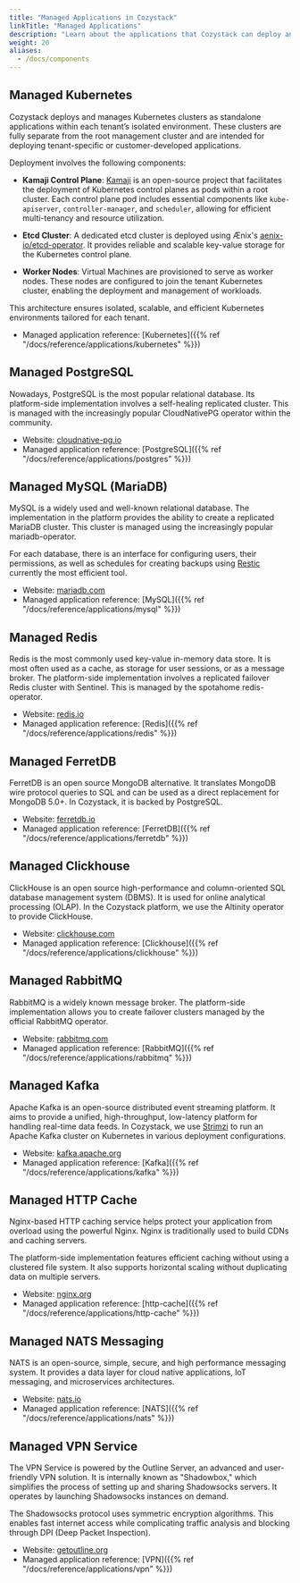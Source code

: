 ```yaml
---
title: "Managed Applications in Cozystack"
linkTitle: "Managed Applications"
description: "Learn about the applications that Cozystack can deploy and manage"
weight: 20
aliases:
  - /docs/components
---
```


## Managed Kubernetes

Cozystack deploys and manages Kubernetes clusters as standalone applications within each tenant’s isolated environment.
These clusters are fully separate from the root management cluster and are intended for deploying tenant-specific or customer-developed applications.

Deployment involves the following components:

-   **Kamaji Control Plane**: [Kamaji](https://kamaji.clastix.io/) is an open-source project that facilitates the deployment
    of Kubernetes control planes as pods within a root cluster.
    Each control plane pod includes essential components like `kube-apiserver`, `controller-manager`, and `scheduler`,
    allowing for efficient multi-tenancy and resource utilization.
  
-   **Etcd Cluster**: A dedicated etcd cluster is deployed using Ænix's [aenix-io/etcd-operator](https://github.com/aenix-io/etcd-operator).
    It provides reliable and scalable key-value storage for the Kubernetes control plane.
  
-   **Worker Nodes**: Virtual Machines are provisioned to serve as worker nodes.
    These nodes are configured to join the tenant Kubernetes cluster, enabling the deployment and management of workloads.

This architecture ensures isolated, scalable, and efficient Kubernetes environments tailored for each tenant.

-    Managed application reference: [Kubernetes]({{% ref "/docs/reference/applications/kubernetes" %}})


## Managed PostgreSQL

Nowadays, PostgreSQL is the most popular relational database.
Its platform-side implementation involves a self-healing replicated cluster.
This is managed with the increasingly popular CloudNativePG operator within the community.

-    Website: [cloudnative-pg.io](https://cloudnative-pg.io/)
-    Managed application reference: [PostgreSQL]({{% ref "/docs/reference/applications/postgres" %}})


## Managed MySQL (MariaDB)

MySQL is a widely used and well-known relational database.
The implementation in the platform provides the ability to create a replicated MariaDB cluster.
This cluster is managed using the increasingly popular mariadb-operator.

For each database, there is an interface for configuring users, their permissions,
as well as schedules for creating backups using [Restic](https://restic.net/) currently the most efficient tool.

-    Website: [mariadb.com](https://mariadb.com/)
-    Managed application reference: [MySQL]({{% ref "/docs/reference/applications/mysql" %}})


## Managed Redis

Redis is the most commonly used key-value in-memory data store.
It is most often used as a cache, as storage for user sessions, or as a message broker.
The platform-side implementation involves a replicated failover Redis cluster with Sentinel.
This is managed by the spotahome redis-operator.

-    Website: [redis.io](https://redis.io/)
-    Managed application reference: [Redis]({{% ref "/docs/reference/applications/redis" %}})


## Managed FerretDB

FerretDB is an open source MongoDB alternative.
It translates MongoDB wire protocol queries to SQL and can be used as a direct replacement for MongoDB 5.0+.
In Cozystack, it is backed by PostgreSQL.

-    Website: [ferretdb.io](https://www.ferretdb.io/)
-    Managed application reference: [FerretDB]({{% ref "/docs/reference/applications/ferretdb" %}})


## Managed Clickhouse

ClickHouse is an open source high-performance and column-oriented SQL database management system (DBMS).
It is used for online analytical processing (OLAP).
In the Cozystack platform, we use the Altinity operator to provide ClickHouse.

-    Website: [clickhouse.com](https://clickhouse.com/)
-    Managed application reference: [Clickhouse]({{% ref "/docs/reference/applications/clickhouse" %}})

## Managed RabbitMQ

RabbitMQ is a widely known message broker.
The platform-side implementation allows you to create failover clusters managed by the official RabbitMQ operator.

-    Website: [rabbitmq.com](https://www.rabbitmq.com/)
-    Managed application reference: [RabbitMQ]({{% ref "/docs/reference/applications/rabbitmq" %}})


## Managed Kafka

Apache Kafka is an open-source distributed event streaming platform.
It aims to provide a unified, high-throughput, low-latency platform for handling real-time data feeds.
In Cozystack, we use [Strimzi](https://github.com/cozystack/cozystack/blob/main/packages/system/kafka-operator/charts/strimzi-kafka-operator/README.md)
to run an Apache Kafka cluster on Kubernetes in various deployment configurations.

-    Website: [kafka.apache.org](https://kafka.apache.org/)
-    Managed application reference: [Kafka]({{% ref "/docs/reference/applications/kafka" %}})


## Managed HTTP Cache

Nginx-based HTTP caching service helps protect your application from overload using the powerful Nginx.
Nginx is traditionally used to build CDNs and caching servers.

The platform-side implementation features efficient caching without using a clustered file system.
It also supports horizontal scaling without duplicating data on multiple servers.

-    Website: [nginx.org](https://nginx.org/)
-    Managed application reference: [http-cache]({{% ref "/docs/reference/applications/http-cache" %}})


## Managed NATS Messaging

NATS is an open-source, simple, secure, and high performance messaging system.
It provides a data layer for cloud native applications, IoT messaging, and microservices architectures.

-    Website: [nats.io](https://nats.io/)
-    Managed application reference: [NATS]({{% ref "/docs/reference/applications/nats" %}})

## Managed VPN Service

The VPN Service is powered by the Outline Server, an advanced and user-friendly VPN solution.
It is internally known as "Shadowbox," which simplifies the process of setting up and sharing Shadowsocks servers.
It operates by launching Shadowsocks instances on demand.

The Shadowsocks protocol uses symmetric encryption algorithms.
This enables fast internet access while complicating traffic analysis and blocking through DPI (Deep Packet Inspection).

-    Website: [getoutline.org](https://getoutline.org/)
-    Managed application reference: [VPN]({{% ref "/docs/reference/applications/vpn" %}})
